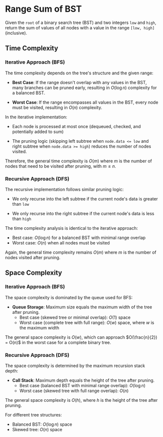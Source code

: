 # Range Sum of BST

Given the `root` of a binary search tree (BST) and two integers `low` and `high`, return the sum of values of all nodes with a value in the range `[low, high]` (inclusive).

## Time Complexity

### Iterative Approach (BFS)

The time complexity depends on the tree's structure and the given range:

- **Best Case**: If the range doesn't overlap with any values in the BST, many branches can be pruned early, resulting in $O(\log n)$ complexity for a balanced BST.

- **Worst Case**: If the range encompasses all values in the BST, every node must be visited, resulting in $O(n)$ complexity.

In the iterative implementation:

- Each node is processed at most once (dequeued, checked, and potentially added to sum)

- The pruning logic (skipping left subtree when `node.data <= low` and right subtree when `node.data >= high`) reduces the number of nodes visited.

Therefore, the general time complexity is $O(m)$ where $m$ is the number of nodes that need to be visited after pruning, with $m \leq n$.

### Recursive Approach (DFS)

The recursive implementation follows similar pruning logic:

- We only recurse into the left subtree if the current node's data is greater than `low`

- We only recurse into the right subtree if the current node's data is less than `high`

The time complexity analysis is identical to the iterative approach:

- Best case: $O(\log n)$ for a balanced BST with minimal range overlap
- Worst case: $O(n)$ when all nodes must be visited

Again, the general time complexity remains $O(m)$ where $m$ is the number of nodes visited after pruning.

## Space Complexity

### Iterative Approach (BFS)

The space complexity is dominated by the queue used for BFS:

- **Queue Storage**: Maximum size equals the maximum width of the tree after pruning.
  - Best case (skewed tree or minimal overlap): $O(1)$ space
  - Worst case (complete tree with full range): $O(w)$ space, where $w$ is the maximum width

The general space complexity is $O(w)$, which can approach $O(\frac{n}{2}) = O(n)$ in the worst case for a complete binary tree.

### Recursive Approach (DFS)

The space complexity is determined by the maximum recursion stack depth:

- **Call Stack**: Maximum depth equals the height of the tree after pruning.
  - Best case (balanced BST with minimal range overlap): $O(\log n)$
  - Worst case (skewed tree with full range overlap): $O(n)$

The general space complexity is $O(h)$, where $h$ is the height of the tree after pruning.

For different tree structures:

- Balanced BST: $O(\log n)$ space
- Skewed tree: $O(n)$ space
